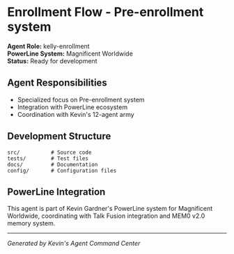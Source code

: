 # Enrollment Flow - Pre-enrollment system

**Agent Role:** kelly-enrollment  
**PowerLine System:** Magnificent Worldwide  
**Status:** Ready for development

## Agent Responsibilities
- Specialized focus on Pre-enrollment system
- Integration with PowerLine ecosystem
- Coordination with Kevin's 12-agent army

## Development Structure
```
src/          # Source code
tests/        # Test files  
docs/         # Documentation
config/       # Configuration files
```

## PowerLine Integration
This agent is part of Kevin Gardner's PowerLine system for Magnificent Worldwide, 
coordinating with Talk Fusion integration and MEM0 v2.0 memory system.

---
*Generated by Kevin's Agent Command Center*
